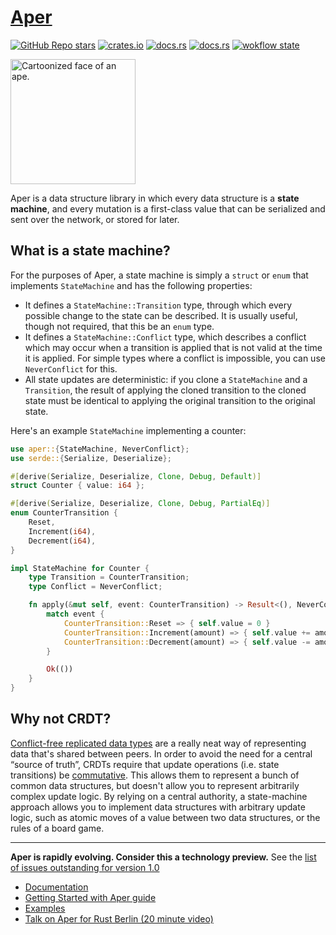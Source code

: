 # [Aper](https://aper.dev)

[![GitHub Repo stars](https://img.shields.io/github/stars/aper-dev/aper?style=social)](https://github.com/aper-dev/aper)
[![crates.io](https://img.shields.io/crates/v/aper.svg)](https://crates.io/crates/aper)
[![docs.rs](https://img.shields.io/badge/docs-release-brightgreen)](https://docs.rs/aper/)
[![docs.rs](https://img.shields.io/badge/docs-latest-orange)](https://aper.dev/doc/aper/index.html)
[![wokflow state](https://github.com/aper-dev/aper/workflows/build/badge.svg)](https://github.com/aper-dev/aper/actions/workflows/rust.yml)

<img src="https://aper.dev/ape.svg" alt="Cartoonized face of an ape." width="200px" />

Aper is a data structure library in which every data structure is a **state
machine**, and every mutation is a first-class value that can be serialized
and sent over the network, or stored for later.

## What is a state machine?

For the purposes of Aper, a state machine is simply a `struct` or `enum` that
implements `StateMachine` and has the following properties:
- It defines a `StateMachine::Transition` type, through which every
  possible change to the state can be described. It is usually useful,
  though not required, that this be an `enum` type.
- It defines a `StateMachine::Conflict` type, which describes a conflict which
  may occur when a transition is applied that is not valid at the time it is
  applied. For simple types where a conflict is impossible, you can use
  `NeverConflict` for this.
- All state updates are deterministic: if you clone a `StateMachine` and a
  `Transition`, the result of applying the cloned transition to the cloned
  state must be identical to applying the original transition to the original
  state.

Here's an example `StateMachine` implementing a counter:

```rust
use aper::{StateMachine, NeverConflict};
use serde::{Serialize, Deserialize};

#[derive(Serialize, Deserialize, Clone, Debug, Default)]
struct Counter { value: i64 };

#[derive(Serialize, Deserialize, Clone, Debug, PartialEq)]
enum CounterTransition {
    Reset,
    Increment(i64),
    Decrement(i64),
}

impl StateMachine for Counter {
    type Transition = CounterTransition;
    type Conflict = NeverConflict;

    fn apply(&mut self, event: CounterTransition) -> Result<(), NeverConflict> {
        match event {
            CounterTransition::Reset => { self.value = 0 }
            CounterTransition::Increment(amount) => { self.value += amount }
            CounterTransition::Decrement(amount) => { self.value -= amount }
        }

        Ok(())
    }
}
```

## Why not CRDT?
[Conflict-free replicated data types](https://en.wikipedia.org/wiki/Conflict-free_replicated_data_type)
are a really neat way of representing data that's shared between peers.
In order to avoid the need for a central “source of truth”, CRDTs require
that update operations (i.e. state transitions) be [commutative](https://en.wikipedia.org/wiki/Commutative_property).
This allows them to represent a bunch of common data structures, but doesn't
allow you to represent arbitrarily complex update logic.
By relying on a central authority, a state-machine approach allows you to
implement data structures with arbitrary update logic, such as atomic moves
of a value between two data structures, or the rules of a board game.

---

**Aper is rapidly evolving. Consider this a technology preview.** See the [list of issues outstanding for version 1.0](https://github.com/aper-dev/aper/labels/v1-milestone)

- [Documentation](https://docs.rs/aper/)
- [Getting Started with Aper guide](https://aper.dev/guide/)
- [Examples](https://github.com/aper-dev/aper/tree/main/examples)
- [Talk on Aper for Rust Berlin (20 minute video)](https://www.youtube.com/watch?v=HNzeouj0eKc&t=1832s)
